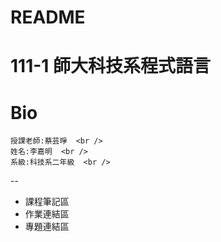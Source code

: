 # README
111-1 師大科技系程式語言
==
# Bio
    授課老師:蔡芸琤  <br />
    姓名:李嘉明  <br />
    系級:科技系二年級  <br />
--
* 課程筆記區
* 作業連結區
* 專題連結區
